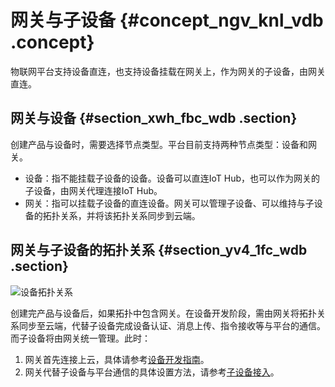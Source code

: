 # 网关与子设备 {#concept_ngv_knl_vdb .concept}

物联网平台支持设备直连，也支持设备挂载在网关上，作为网关的子设备，由网关直连。

## 网关与设备 {#section_xwh_fbc_wdb .section}

创建产品与设备时，需要选择节点类型。平台目前支持两种节点类型：设备和网关。

-   设备：指不能挂载子设备的设备。设备可以直连IoT Hub，也可以作为网关的子设备，由网关代理连接IoT Hub。
-   网关：指可以挂载子设备的直连设备。网关可以管理子设备、可以维持与子设备的拓扑关系，并将该拓扑关系同步到云端。

## 网关与子设备的拓扑关系 {#section_yv4_1fc_wdb .section}

![](images/2876_zh-CN.PNG "设备拓扑关系")

创建完产品与设备后，如果拓扑中包含网关。在设备开发阶段，需由网关将拓扑关系同步至云端，代替子设备完成设备认证、消息上传、指令接收等与平台的通信。而子设备将由网关统一管理。此时：

1.  网关首先连接上云，具体请参考[设备开发指南](intl.zh-CN/用户指南/设备开发指南/下载设备端SDK.md#)。
2.  网关代替子设备与平台通信的具体设置方法，请参考[子设备接入](intl.zh-CN/用户指南/设备开发指南/子设备接入/子设备接入.md#)。

